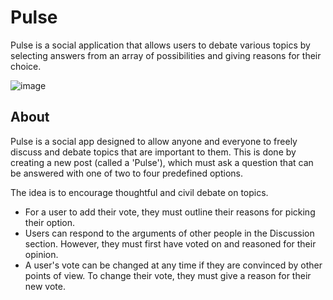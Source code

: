 # Pulse
Pulse is a social application that allows users to debate various topics by selecting answers from an array of possibilities and giving reasons for their choice.

![image](https://github.com/user-attachments/assets/fb8e646e-ee1d-468a-96dd-04dbdff8b0b1)


## About
Pulse is a social app designed to allow anyone and everyone to freely discuss and debate topics that are important to them. This is done by creating a new post (called a 'Pulse'), which must ask a question that can be answered with one of two to four predefined options.

The idea is to encourage thoughtful and civil debate on topics.
- For a user to add their vote, they must outline their reasons for picking their option.
- Users can respond to the arguments of other people in the Discussion section. However, they must first have voted on and reasoned for their opinion.
- A user's vote can be changed at any time if they are convinced by other points of view. To change their vote, they must give a reason for their new vote.
